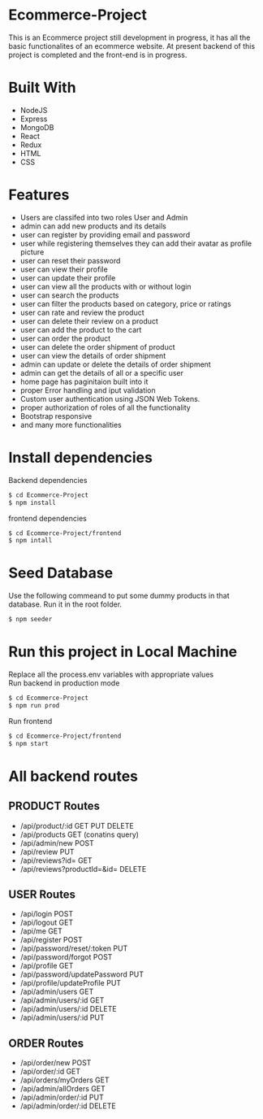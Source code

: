 # Ecommerce-Project

This is an Ecommerce project still development in progress, it has all the basic functionalites of an ecommerce website.
At present backend of this project is completed and the front-end is in progress.

# Built With
* NodeJS
* Express
* MongoDB
* React
* Redux
* HTML
* CSS

# Features
* Users are classifed into two roles User and Admin
* admin can add new products and its details
* user can register by providing email and password
* user while registering themselves they can add their avatar as profile picture
* user can reset their password
* user can view their profile
* user can update their profile
* user can view all the products with or without login
* user can search the products
* user can filter the products based on category, price or ratings
* user can rate and review the product
* user can delete their review on a product
* user can add the product to the cart
* user can order the product
* user can delete the order shipment of product
* user can view the details of order shipment
* admin can update or delete the details of order shipment
* admin can get the details of all or a specific user
* home page has paginitaion built into it
* proper Error handling and iput validation
* Custom user authentication using JSON Web Tokens.
* proper authorization of roles of all the functionality
* Bootstrap responsive
* and many more functionalities

# Install dependencies
Backend dependencies
```bash
$ cd Ecommerce-Project
$ npm install
```
frontend dependencies
```bash
$ cd Ecommerce-Project/frontend
$ npm intall
```

# Seed Database
Use the following commeand to put some dummy products in that database. Run it in the root folder.
```bash
$ npm seeder
```
# Run this project in Local Machine
Replace all the process.env variables with appropriate values \
Run backend in production mode
```bash
$ cd Ecommerce-Project
$ npm run prod
```
Run frontend
```bash
$ cd Ecommerce-Project/frontend
$ npm start
```

# All backend routes
## PRODUCT Routes
* /api/product/:id GET PUT DELETE
* /api/products GET (conatins query)
* /api/admin/new POST
* /api/review PUT
* /api/reviews?id= GET
* /api/reviews?productId=&id= DELETE

## USER Routes
* /api/login POST
* /api/logout GET
* /api/me GET
* /api/register POST
* /api/password/reset/:token PUT
* /api/password/forgot POST
* /api/profile GET
* /api/password/updatePassword PUT
* /api/profile/updateProfile PUT
* /api/admin/users GET
* /api/admin/users/:id GET
* /api/admin/users/:id DELETE
* /api/admin/users/:id PUT

## ORDER Routes
* /api/order/new POST
* /api/order/:id GET
* /api/orders/myOrders GET
* /api/admin/allOrders GET
* /api/admin/order/:id PUT
* /api/admin/order/:id DELETE
